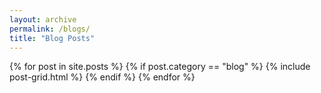 ```yaml
---
layout: archive
permalink: /blogs/
title: "Blog Posts"
---
```


<div class="tiles">
{% for post in site.posts %}
	{% if post.category == "blog" %}
	{% include post-grid.html %}
	{% endif %}
{% endfor %}
</div><!-- /.tiles -->